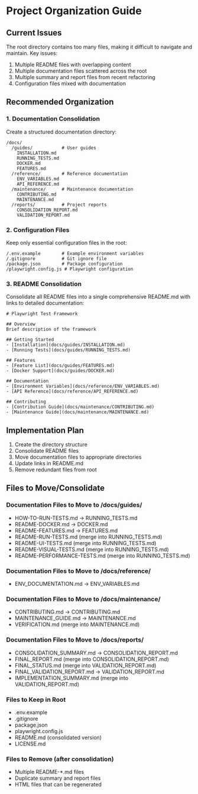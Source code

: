 <!-- Source: /Users/mzahirudeen/playwright-framework-dev/docs/ORGANIZATION.md -->

# Project Organization Guide

## Current Issues

The root directory contains too many files, making it difficult to navigate and maintain. Key issues:

1. Multiple README files with overlapping content
2. Multiple documentation files scattered across the root
3. Multiple summary and report files from recent refactoring
4. Configuration files mixed with documentation

## Recommended Organization

### 1. Documentation Consolidation

Create a structured documentation directory:

```
/docs/
  /guides/           # User guides
    INSTALLATION.md
    RUNNING_TESTS.md
    DOCKER.md
    FEATURES.md
  /reference/        # Reference documentation
    ENV_VARIABLES.md
    API_REFERENCE.md
  /maintenance/      # Maintenance documentation
    CONTRIBUTING.md
    MAINTENANCE.md
  /reports/          # Project reports
    CONSOLIDATION_REPORT.md
    VALIDATION_REPORT.md
```

### 2. Configuration Files

Keep only essential configuration files in the root:

```
/.env.example        # Example environment variables
/.gitignore          # Git ignore file
/package.json        # Package configuration
/playwright.config.js # Playwright configuration
```

### 3. README Consolidation

Consolidate all README files into a single comprehensive README.md with links to detailed documentation:

```
# Playwright Test Framework

## Overview
Brief description of the framework

## Getting Started
- [Installation](docs/guides/INSTALLATION.md)
- [Running Tests](docs/guides/RUNNING_TESTS.md)

## Features
- [Feature List](docs/guides/FEATURES.md)
- [Docker Support](docs/guides/DOCKER.md)

## Documentation
- [Environment Variables](docs/reference/ENV_VARIABLES.md)
- [API Reference](docs/reference/API_REFERENCE.md)

## Contributing
- [Contribution Guide](docs/maintenance/CONTRIBUTING.md)
- [Maintenance Guide](docs/maintenance/MAINTENANCE.md)
```

## Implementation Plan

1. Create the directory structure
2. Consolidate README files
3. Move documentation files to appropriate directories
4. Update links in README.md
5. Remove redundant files from root

## Files to Move/Consolidate

### Documentation Files to Move to /docs/guides/
- HOW-TO-RUN-TESTS.md → RUNNING_TESTS.md
- README-DOCKER.md → DOCKER.md
- README-FEATURES.md → FEATURES.md
- README-RUN-TESTS.md (merge into RUNNING_TESTS.md)
- README-UI-TESTS.md (merge into RUNNING_TESTS.md)
- README-VISUAL-TESTS.md (merge into RUNNING_TESTS.md)
- README-PERFORMANCE-TESTS.md (merge into RUNNING_TESTS.md)

### Documentation Files to Move to /docs/reference/
- ENV_DOCUMENTATION.md → ENV_VARIABLES.md

### Documentation Files to Move to /docs/maintenance/
- CONTRIBUTING.md → CONTRIBUTING.md
- MAINTENANCE_GUIDE.md → MAINTENANCE.md
- VERIFICATION.md (merge into MAINTENANCE.md)

### Documentation Files to Move to /docs/reports/
- CONSOLIDATION_SUMMARY.md → CONSOLIDATION_REPORT.md
- FINAL_REPORT.md (merge into CONSOLIDATION_REPORT.md)
- FINAL_STATUS.md (merge into VALIDATION_REPORT.md)
- FINAL_VALIDATION_REPORT.md → VALIDATION_REPORT.md
- IMPLEMENTATION_SUMMARY.md (merge into VALIDATION_REPORT.md)

### Files to Keep in Root
- .env.example
- .gitignore
- package.json
- playwright.config.js
- README.md (consolidated version)
- LICENSE.md

### Files to Remove (after consolidation)
- Multiple README-*.md files
- Duplicate summary and report files
- HTML files that can be regenerated